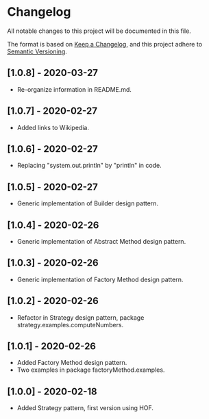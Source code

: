 # Changelog
All notable changes to this project will be documented in this file.

The format is based on [Keep a Changelog](https://keepachangelog.com/en/1.0.0/),
and this project adhere to [Semantic Versioning](https://semver.org/spec/v2.0.0.html).

## [1.0.8] - 2020-03-27

- Re-organize information in README.md.

## [1.0.7] - 2020-02-27

- Added links to Wikipedia.

## [1.0.6] - 2020-02-27

- Replacing "system.out.println" by "println" in code.

## [1.0.5] - 2020-02-27

- Generic implementation of Builder design pattern.

## [1.0.4] - 2020-02-26

- Generic implementation of Abstract Method design pattern.

## [1.0.3] - 2020-02-26

- Generic implementation of Factory Method design pattern.

## [1.0.2] - 2020-02-26

- Refactor in Strategy design pattern, package strategy.examples.computeNumbers.

## [1.0.1] - 2020-02-26

- Added Factory Method design pattern.
- Two examples in package factoryMethod.examples.

## [1.0.0] - 2020-02-18

- Added Strategy pattern, first version using HOF.